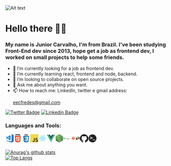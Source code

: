 ![ Alt text ](https://i.pinimg.com/originals/b4/40/fe/b440fe8b087416820258b711b91ca18a.gif)

# Hello there 👋😁
### My name is Junior Carvalho, I'm from Brazil. I've been studying Front-End dev since 2013, hope get a job as frontend dev, I worked on small projects to help some friends.

- 🔭 I’m currently looking for a job as frontend dev.
- 🌱 I’m currently learning react, frontend and node, backend.
- 👯 I’m looking to collaborate on open source projects.
- 💬 Ask me about anything you want.
- 📫 How to reach me: LinkedIn, twitter e gmail address:<br> <p>eecfredes@gmail.com</p>

[![Twitter Badge](https://img.shields.io/badge/-Twitter-1ca0f1?style=flat-square&labelColor=1ca0f1&logo=twitter&logoColor=white&link=https://twitter.com/junior25761284)](https://twitter.com/junior25761284)
[![Linkedin Badge](https://img.shields.io/badge/-LinkedIn-blue?style=flat-square&logo=Linkedin&logoColor=white&link=https://www.linkedin.com/in/junior-carvalho-2760a5126/)](https://www.linkedin.com/in/junior-carvalho-2760a5126/)

### Languages and Tools:

<img align="left" alt="Visual Studio Code" width="26px" src="https://raw.githubusercontent.com/github/explore/80688e429a7d4ef2fca1e82350fe8e3517d3494d/topics/visual-studio-code/visual-studio-code.png" />
<img align="left" alt="HTML5" width="26px" src="https://raw.githubusercontent.com/github/explore/80688e429a7d4ef2fca1e82350fe8e3517d3494d/topics/html/html.png" />
<img align="left" alt="CSS3" width="26px" src="https://raw.githubusercontent.com/github/explore/80688e429a7d4ef2fca1e82350fe8e3517d3494d/topics/css/css.png" />
<img align="left" alt="JavaScript" width="26px" src="https://raw.githubusercontent.com/github/explore/80688e429a7d4ef2fca1e82350fe8e3517d3494d/topics/javascript/javascript.png" />
<img align="left" alt="React" width="26px" src="https://raw.githubusercontent.com/github/explore/80688e429a7d4ef2fca1e82350fe8e3517d3494d/topics/react/react.png" />
<img align="left" alt="vue" width="26px" src="https://raw.githubusercontent.com/github/explore/80688e429a7d4ef2fca1e82350fe8e3517d3494d/topics/vue/vue.png" />
<img align="left" alt="Node.js" width="26px" src="https://raw.githubusercontent.com/github/explore/80688e429a7d4ef2fca1e82350fe8e3517d3494d/topics/nodejs/nodejs.png" />
<img align="left" alt="MongoDB" width="26px" src="https://raw.githubusercontent.com/github/explore/80688e429a7d4ef2fca1e82350fe8e3517d3494d/topics/mongodb/mongodb.png" />
<img align="left" alt="Git" width="26px" src="https://raw.githubusercontent.com/github/explore/80688e429a7d4ef2fca1e82350fe8e3517d3494d/topics/git/git.png" />
<img align="left" alt="GitHub" width="26px" src="https://raw.githubusercontent.com/github/explore/78df643247d429f6cc873026c0622819ad797942/topics/github/github.png" />
<img align="left" alt="Terminal" width="26px" src="https://raw.githubusercontent.com/github/explore/80688e429a7d4ef2fca1e82350fe8e3517d3494d/topics/terminal/terminal.png" />

<br>
<br>

[![Anurag's github stats](https://github-readme-stats.vercel.app/api?username=JMustang&show_icons=true&theme=radical)](https://github.com/JMustang/github-readme-stats)
<br>
[![Top Langs](https://github-readme-stats.vercel.app/api/top-langs/?username=JMustang&layout=compact&show_icons=true&theme=radical)](https://github.com/JMustang/github-readme-stats)

